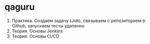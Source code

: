 # qaguru

1. Практика. Создаем задачу (Job), связываем с репозиторием в Github, запускаем тесты удаленно
2. Теория. Основы Jenkins
3. Теория. Основы CI/CD